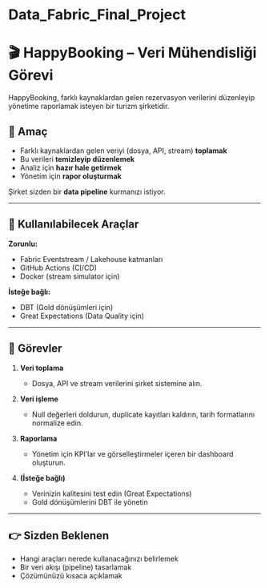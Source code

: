 # Data_Fabric_Final_Project

# 🎬 HappyBooking – Veri Mühendisliği Görevi

HappyBooking, farklı kaynaklardan gelen rezervasyon verilerini düzenleyip yönetime raporlamak isteyen bir turizm şirketidir.  

## 🎯 Amaç
- Farklı kaynaklardan gelen veriyi (dosya, API, stream) **toplamak**
- Bu verileri **temizleyip düzenlemek**
- Analiz için **hazır hale getirmek**
- Yönetim için **rapor oluşturmak**

Şirket sizden bir **data pipeline** kurmanızı istiyor.

---

## 🧩 Kullanılabilecek Araçlar

**Zorunlu:**
- Fabric Eventstream / Lakehouse katmanları  
- GitHub Actions (CI/CD)  
- Docker (stream simulator için)  

**İsteğe bağlı:**
- DBT (Gold dönüşümleri için)  
- Great Expectations (Data Quality için)  

---

## 📌 Görevler

1. **Veri toplama**  
   - Dosya, API ve stream verilerini şirket sistemine alın.  

2. **Veri işleme**  
   - Null değerleri doldurun, duplicate kayıtları kaldırın, tarih formatlarını normalize edin.  

3. **Raporlama**  
   - Yönetim için KPI’lar ve görselleştirmeler içeren bir dashboard oluşturun.  

4. **(İsteğe bağlı)**  
   - Verinizin kalitesini test edin (Great Expectations)  
   - Gold dönüşümlerini DBT ile yönetin  

---

## 👉 Sizden Beklenen
- Hangi araçları nerede kullanacağınızı belirlemek  
- Bir veri akışı (pipeline) tasarlamak  
- Çözümünüzü kısaca açıklamak  


